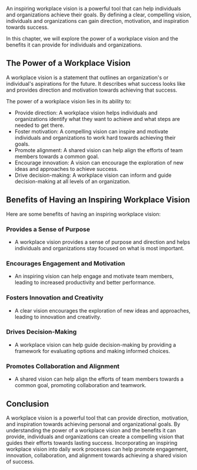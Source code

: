 
An inspiring workplace vision is a powerful tool that can help individuals and organizations achieve their goals. By defining a clear, compelling vision, individuals and organizations can gain direction, motivation, and inspiration towards success.

In this chapter, we will explore the power of a workplace vision and the benefits it can provide for individuals and organizations.

The Power of a Workplace Vision
-------------------------------

A workplace vision is a statement that outlines an organization's or individual's aspirations for the future. It describes what success looks like and provides direction and motivation towards achieving that success.

The power of a workplace vision lies in its ability to:

* Provide direction: A workplace vision helps individuals and organizations identify what they want to achieve and what steps are needed to get there.
* Foster motivation: A compelling vision can inspire and motivate individuals and organizations to work hard towards achieving their goals.
* Promote alignment: A shared vision can help align the efforts of team members towards a common goal.
* Encourage innovation: A vision can encourage the exploration of new ideas and approaches to achieve success.
* Drive decision-making: A workplace vision can inform and guide decision-making at all levels of an organization.

Benefits of Having an Inspiring Workplace Vision
------------------------------------------------

Here are some benefits of having an inspiring workplace vision:

### Provides a Sense of Purpose

* A workplace vision provides a sense of purpose and direction and helps individuals and organizations stay focused on what is most important.

### Encourages Engagement and Motivation

* An inspiring vision can help engage and motivate team members, leading to increased productivity and better performance.

### Fosters Innovation and Creativity

* A clear vision encourages the exploration of new ideas and approaches, leading to innovation and creativity.

### Drives Decision-Making

* A workplace vision can help guide decision-making by providing a framework for evaluating options and making informed choices.

### Promotes Collaboration and Alignment

* A shared vision can help align the efforts of team members towards a common goal, promoting collaboration and teamwork.

Conclusion
----------

A workplace vision is a powerful tool that can provide direction, motivation, and inspiration towards achieving personal and organizational goals. By understanding the power of a workplace vision and the benefits it can provide, individuals and organizations can create a compelling vision that guides their efforts towards lasting success. Incorporating an inspiring workplace vision into daily work processes can help promote engagement, innovation, collaboration, and alignment towards achieving a shared vision of success.
